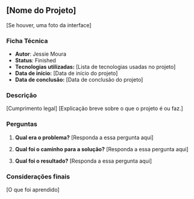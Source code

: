 ## [Nome do Projeto]

[Se houver, uma foto da interface]

### Ficha Técnica

- **Autor**: Jessie Moura
- **Status**: Finished
- **Tecnologias utilizadas:** [Lista de tecnologias usadas no projeto]
- **Data de início:** [Data de início do projeto]
- **Data de conclusão:** [Data de conclusão do projeto]

### Descrição

[Cumprimento legal]
[Explicação breve sobre o que o projeto é ou faz.]

### Perguntas

1. **Qual era o problema?**
[Responda a essa pergunta aqui]

2. **Qual foi o caminho para a solução?**
[Responda a essa pergunta aqui]

3. **Qual foi o resultado?**
[Responda a essa pergunta aqui]

### Considerações finais

[O que foi aprendido]